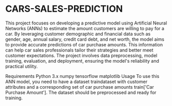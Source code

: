 # CARS-SALES-PREDICTION

This project focuses on developing a predictive model using Artificial Neural Networks (ANNs) to estimate the amount customers are willing to pay for a car. By leveraging customer demographic and financial data such as gender, age, annual salary, credit card debt, and net worth, the model aims to provide accurate predictions of car purchase amounts. This information can help car sales professionals tailor their strategies and better meet customer expectations. The project involves data preprocessing, model training, evaluation, and deployment, ensuring the model's reliability and practical utility.

Requirements
Python 3.x
numpy
tensorflow
matplotlib
Usage
To use this ANN model, you need to have a dataset traindataset with customer attributes and a corresponding set of car purchase amounts train['Car Purchase Amount']. The dataset should be preprocessed and ready for training.
